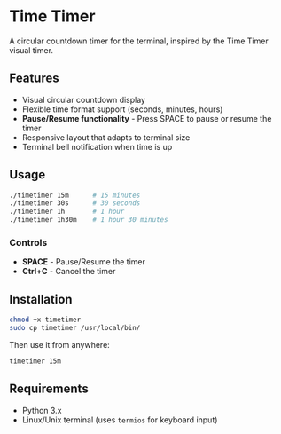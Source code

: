 # Time Timer

A circular countdown timer for the terminal, inspired by the Time Timer visual timer.

## Features

- Visual circular countdown display
- Flexible time format support (seconds, minutes, hours)
- **Pause/Resume functionality** - Press SPACE to pause or resume the timer
- Responsive layout that adapts to terminal size
- Terminal bell notification when time is up

## Usage

```bash
./timetimer 15m      # 15 minutes
./timetimer 30s      # 30 seconds
./timetimer 1h       # 1 hour
./timetimer 1h30m    # 1 hour 30 minutes
```

### Controls

- **SPACE** - Pause/Resume the timer
- **Ctrl+C** - Cancel the timer

## Installation

```bash
chmod +x timetimer
sudo cp timetimer /usr/local/bin/
```

Then use it from anywhere:

```bash
timetimer 15m
```

## Requirements

- Python 3.x
- Linux/Unix terminal (uses `termios` for keyboard input)
